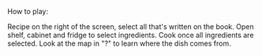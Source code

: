 How to play:

Recipe on the right of the screen, select all that's written on the book.
Open shelf, cabinet and fridge to select ingredients.
Cook once all ingredients are selected.
Look at the map in "?" to learn where the dish comes from.

